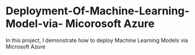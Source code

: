 # Deployment-Of-Machine-Learning-Model-via- Micorosoft Azure
In this project, I demonstrate how to deploy Machine Learning Models via Microsoft Azure
